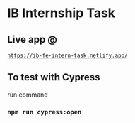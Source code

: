 # IB Internship Task

## Live app @

[`https://ib-fe-intern-task.netlify.app/`](https://ib-fe-intern-task.netlify.app/)

## To test with Cypress

run command

### `npm run cypress:open`
